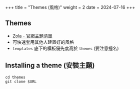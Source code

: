 +++
title = "Themes (風格)"
weight = 2
date = 2024-07-16
+++

## Themes

- [Zola - 官網主題清單](https://www.getzola.org/themes/)
- 可快速套用其他人建置好的風格
- `templates` 底下的模板優先度高於 `themes` (要注意撞名)

## Installing a theme (安裝主題)

```shell
cd themes
git clone $URL
```
